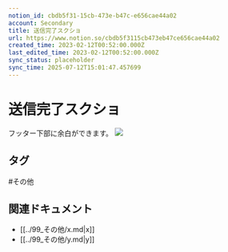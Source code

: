 ```yaml
---
notion_id: cbdb5f31-15cb-473e-b47c-e656cae44a02
account: Secondary
title: 送信完了スクショ
url: https://www.notion.so/cbdb5f3115cb473eb47ce656cae44a02
created_time: 2023-02-12T00:52:00.000Z
last_edited_time: 2023-02-12T00:52:00.000Z
sync_status: placeholder
sync_time: 2025-07-12T15:01:47.457699
---
```

# 送信完了スクショ

フッター下部に余白ができます。
![](https://prod-files-secure.s3.us-west-2.amazonaws.com/d58fe38c-a9d4-4466-aed9-85604b7b2c6d/f4a7b87d-3938-48cc-bbb5-7d7853b7f8af/%E3%82%B9%E3%82%AF%E3%83%AA%E3%83%BC%E3%83%B3%E3%82%B7%E3%83%A7%E3%83%83%E3%83%88_2022-05-02_12.30.44.png?X-Amz-Algorithm=AWS4-HMAC-SHA256&X-Amz-Content-Sha256=UNSIGNED-PAYLOAD&X-Amz-Credential=ASIAZI2LB4662IGAHN4T%2F20250719%2Fus-west-2%2Fs3%2Faws4_request&X-Amz-Date=20250719T070023Z&X-Amz-Expires=3600&X-Amz-Security-Token=IQoJb3JpZ2luX2VjEIX%2F%2F%2F%2F%2F%2F%2F%2F%2F%2FwEaCXVzLXdlc3QtMiJHMEUCIQCe9VSFfpnp7I%2Fh96qFFtIdbVdzmG2O%2FF%2FojH%2FDhYt0LwIgH9%2FMmtZxnTdc8TAyiDSfFz8ocZDvVkXYPXEy7dA71MsqiAQInv%2F%2F%2F%2F%2F%2F%2F%2F%2F%2FARAAGgw2Mzc0MjMxODM4MDUiDLzMSOvtLqLwHoR6DircA%2BcOyJehc143OCx9i4XohajaYu2OsbAQxXhUoYxktVnHucwv%2FG6%2FRRCoPcowtW4xec%2BNggCWGP3Gc2fQ7qqisOpvYofNkJLCRTflSi8ipHLoDUlFJM46BSeWpqSNL5qAkpKgNvLxw4aGiBVRxRqMPMyBV5Wd7aN3kEJ8E9BxKv6fPr4ssRKWKwKzhiGP5DCyEpOPfooiwGH9iaX%2BO0CcP4lRSIl8CzVGCXWiDHQJ7qpoRuAEVYiHlaeOoaKpb%2FlgJGOVaEO45czd5AvorNiPlIarbUChifQvZIf%2F3aBAIuTUqZpeYaoqzUdUdKRVrUAXFYuDdTRXFCBV80LuMJXGgPS3xvJK1zvgieVRPo1MYRvXOHxw5D8AOEMZ%2FXtRMl6dNfXa9VWBe3fV12T2OSmjk52vosG2sBryZ0pDDn%2FYDYZewnjjOq7OFVmRcN2ZjX13OzlO1AwzH0w60c1Jt8oh24igNH35u6o2wlr5ocxOEtUSRJ%2BL5dzO30dbKt6mrjE2IOwhE6oBD61ABp%2F4EPUgT58%2FOTjyX6ZJyYeWQv6wMmZXUekYMV5BuX5SswlyyIT0UimNo05u1tmCCACdsiTCKKmZtBC%2BYC23m%2FnkBc0oLm0Su8saGgMtyVjgpw5HMNbF7MMGOqUB4jNwFX0ir1Bx%2Bwn7Nq1MMlqPm%2F1LsFz%2BdWuqSHqf%2FcYDS8u%2FUVEvliPXfSA1AukPgM2G1A4ILHRGu%2FoqHTZFTM%2FKMT4uxqBQw8ERI6jZT5jEU56ofxTVOL4NgQWfvA1vuOBtBP4MQFi6dsZrUNO7cnb6TFibNcZj7hi2iaS19Wt9To6228Ed8WIOZ2IeiLUjy6loA%2BLIiAsrywuA51OZ2iCG%2Fkwj&X-Amz-Signature=827e0028886a751168c2f2d00fc9ad9b28a84cb6c37fed8957cbc80e5601b7f5&X-Amz-SignedHeaders=host&x-amz-checksum-mode=ENABLED&x-id=GetObject)

## タグ

#その他 

## 関連ドキュメント

- [[../99_その他/x.md|x]]
- [[../99_その他/y.md|y]]
